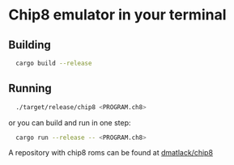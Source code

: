 # Chip8 emulator in your terminal


## Building

```sh
  cargo build --release
```

## Running

```sh
  ./target/release/chip8 <PROGRAM.ch8>
```

or you can build and run in one step:

```sh
  cargo run --release -- <PROGRAM.ch8>
```

A repository with chip8 roms can be found at [dmatlack/chip8](https://github.com/dmatlack/chip8/tree/master/roms)
